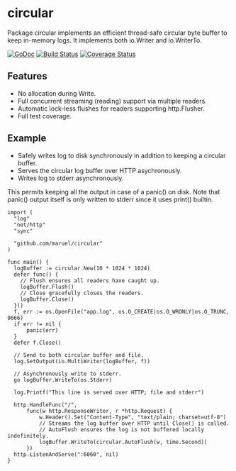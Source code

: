 circular
========

Package circular implements an efficient thread-safe circular byte buffer to
keep in-memory logs. It implements both io.Writer and io.WriterTo.

[![GoDoc](https://godoc.org/github.com/maruel/circular?status.svg)](https://godoc.org/github.com/maruel/circular)
[![Build Status](https://travis-ci.org/maruel/circular.svg?branch=master)](https://travis-ci.org/maruel/circular)
[![Coverage Status](https://img.shields.io/coveralls/maruel/circular.svg)](https://coveralls.io/r/maruel/circular?branch=master)


Features
--------

  - No allocation during Write.
  - Full concurrent streaming (reading) support via multiple readers.
  - Automatic lock-less flushes for readers supporting http.Flusher.
  - Full test coverage.


Example
-------

  - Safely writes log to disk synchronously in addition to keeping a circular
    buffer.
  - Serves the circular log buffer over HTTP asychronously.
  - Writes log to stderr asynchronously.

This permits keeping all the output in case of a panic() on disk. Note that
panic() output itself is only written to stderr since it uses print() builtin.

    import (
      "log"
      "net/http"
      "sync"

      "github.com/maruel/circular"
    )

    func main() {
      logBuffer := circular.New(10 * 1024 * 1024)
      defer func() {
        // Flush ensures all readers have caught up.
        logBuffer.Flush()
        // Close gracefully closes the readers.
        logBuffer.Close()
      }()
      f, err := os.OpenFile("app.log", os.O_CREATE|os.O_WRONLY|os.O_TRUNC, 0666)
      if err != nil {
          panic(err)
      }
      defer f.Close()

      // Send to both circular buffer and file.
      log.SetOutput(io.MultiWriter(logBuffer, f))

      // Asynchronously write to stderr.
      go logBuffer.WriteTo(os.Stderr)

      log.Printf("This line is served over HTTP; file and stderr")

      http.HandleFunc("/",
          func(w http.ResponseWriter, r *http.Request) {
              w.Header().Set("Content-Type", "text/plain; charset=utf-8")
              // Streams the log buffer over HTTP until Close() is called.
              // AutoFlush ensures the log is not buffered locally indefinitely.
              logBuffer.WriteTo(circular.AutoFlush(w, time.Second))
          })
      http.ListenAndServe(":6060", nil)
    }
